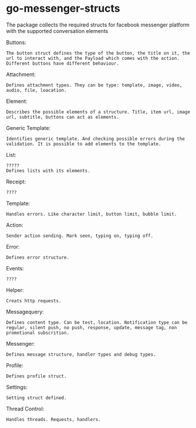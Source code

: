 # go-messenger-structs

The package collects the required structs for facebook messenger platform with the supported conversation elements

Buttons:

    The button struct defines the type of the button, the title on it, the url to interact with, and the Payload which comes with the action.
    Different buttons have different behaviour.

Attachment:

    Defines attachment types. They can be type: template, image, video, audio, file, loacation.

Element:

    Describes the possible elements of a structure. Title, item url, image url, subtitle, buttons can act as elements.

Generic Template:

    Identifies generic template. And checking possible errors during the validation. It is possible to add elements to the template.

List:

    ?????
    Defines lists with its elements.

Receipt:

    ????

Template:

    Handles errors. Like character limit, button limit, bubble limit.

Action:

    Sender action sending. Mark seen, typing on, typing off.

Error:

    Defines error structure.

Events:

    ????

Helper:

    Creats http requests.

Messagequery:

    Defines content type. Can be test, location. Notification type can be regular, silent push, no push, response, update, message tag, non promotional subscrition.

Messenger:

    Defines message structure, handler types and debug types.

Profile:

    Defines profile struct.

Settings:

    Setting struct defined.

Thread Control:

    Handles threads. Requests, handlers.
